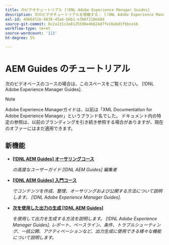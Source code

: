 ```yaml
---
title: のビデオチュートリアル [!DNL Adobe Experience Manager Guides]
description: 次のビデオチュートリアルを視聴する： [!DNL Adobe Experience Manager Guides]、AEM XML アドオン、AEM XML Plugin、AEM DoX、およびAEM Dox。
exl-id: 4066431b-0838-45a6-b6b1-e366f210eb8d
source-git-commit: 0c2a131c2e8125590e4b624d7fe16ebd1fbbce16
workflow-type: tm+mt
source-wordcount: '113'
ht-degree: 5%

---
```


# AEM Guides のチュートリアル

次のビデオベースのコースの場合は、このスペースをご覧ください。 [!DNL Adobe Experience Manager Guides].

>[!NOTE]
> 
> Adobe Experience Managerガイドは、以前は「XML Documentation for Adobe Experience Manager」というブランド名でした。 ドキュメント内の特定の参照は、以前のブランディングを引き続き参照する場合がありますが、現在のオファーにはまだ適用できます。

## 新機能

* **[[!DNL AEM Guides] オーサリングコース](course-3/overview.md)**

  *の高度なユーザーガイド [!DNL AEM Guides] 編集者*

* **[[!DNL AEM Guides] 入門コース](course-1/overview.md)**

  *でコンテンツを作成、整理、オーサリングおよび公開する方法について説明します。 [!DNL Adobe Experience Manager Guides].*

* **[次を使用した出力の生成 [!DNL AEM Guides]](course-2/overview.md)**

  *を使用して出力を生成する方法を説明します。 [!DNL Adobe Experience Manager Guides]. レポート、ベースライン、条件、トラブルシューティング、一括公開、アクティベーションなど、出力生成に使用できる様々な機能について説明します。*
